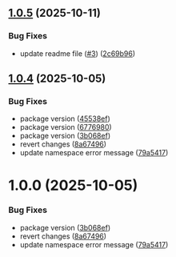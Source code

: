 ## [1.0.5](https://github.com/mubaraksoft/event-emitter/compare/v1.0.4...v1.0.5) (2025-10-11)


### Bug Fixes

* update readme file ([#3](https://github.com/mubaraksoft/event-emitter/issues/3)) ([2c69b96](https://github.com/mubaraksoft/event-emitter/commit/2c69b968707a0007a9f6a4c4954007dc2ae2ab3e))

## [1.0.4](https://github.com/mubaraksoft/event-emitter/compare/v1.0.3...v1.0.4) (2025-10-05)


### Bug Fixes

* package version ([45538ef](https://github.com/mubaraksoft/event-emitter/commit/45538ef06df5fc46493770c980a19f29900e647e))
* package version ([6776980](https://github.com/mubaraksoft/event-emitter/commit/6776980819028f1793eb2ec1a559f9082b1b9500))
* package version ([3b068ef](https://github.com/mubaraksoft/event-emitter/commit/3b068efc572128bce164a93e97769913428c5400))
* revert changes ([8a67496](https://github.com/mubaraksoft/event-emitter/commit/8a67496c49ab7d8dda83bdeeb4761343b2533e7d))
* update namespace error message ([79a5417](https://github.com/mubaraksoft/event-emitter/commit/79a54173f708a4cb594d1aeb4f6a407d3bf4fabe))

# 1.0.0 (2025-10-05)


### Bug Fixes

* package version ([3b068ef](https://github.com/mubaraksoft/event-emitter/commit/3b068efc572128bce164a93e97769913428c5400))
* revert changes ([8a67496](https://github.com/mubaraksoft/event-emitter/commit/8a67496c49ab7d8dda83bdeeb4761343b2533e7d))
* update namespace error message ([79a5417](https://github.com/mubaraksoft/event-emitter/commit/79a54173f708a4cb594d1aeb4f6a407d3bf4fabe))
